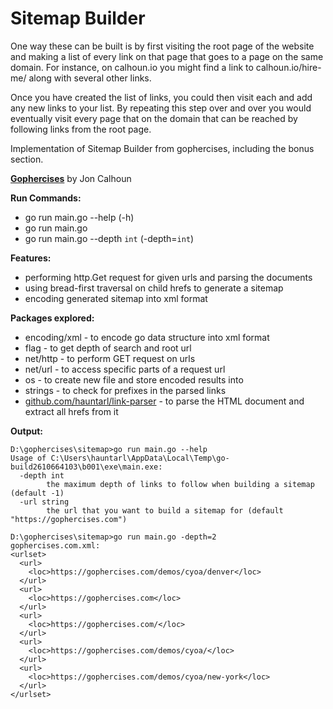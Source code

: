 # Sitemap Builder

One way these can be built is by first visiting the root page of the website and making a list of every link on that page that goes to a page on the same domain. For instance, on calhoun.io you might find a link to calhoun.io/hire-me/ along with several other links.

Once you have created the list of links, you could then visit each and add any new links to your list. By repeating this step over and over you would eventually visit every page that on the domain that can be reached by following links from the root page.

Implementation of Sitemap Builder from gophercises, including the bonus section.

**[Gophercises](https://courses.calhoun.io/courses/cor_gophercises)**  by Jon Calhoun

**Run Commands:**

- go run main.go --help (-h)
- go run main.go
- go run main.go --depth ```int``` (-depth=```int```)

**Features:**

- performing http.Get request for given urls and parsing the documents
- using bread-first traversal on child hrefs to generate a sitemap
- encoding generated sitemap into xml format

**Packages explored:**

- encoding/xml - to encode go data structure into xml format
- flag - to get depth of search and root url
- net/http - to perform GET request on urls
- net/url - to access specific parts of a request url
- os - to create new file and store encoded results into
- strings - to check for prefixes in the parsed links
- [github.com/hauntarl/link-parser](github.com/hauntarl/link-parser) - to parse the HTML document and extract all hrefs from it

**Output:**

``` terminal
D:\gophercises\sitemap>go run main.go --help
Usage of C:\Users\hauntarl\AppData\Local\Temp\go-build2610664103\b001\exe\main.exe:
  -depth int
        the maximum depth of links to follow when building a sitemap (default -1)
  -url string
        the url that you want to build a sitemap for (default "https://gophercises.com")

D:\gophercises\sitemap>go run main.go -depth=2
gophercises.com.xml:
<urlset>
  <url>
    <loc>https://gophercises.com/demos/cyoa/denver</loc>
  </url>
  <url>
    <loc>https://gophercises.com</loc>
  </url>
  <url>
    <loc>https://gophercises.com/</loc>
  </url>
  <url>
    <loc>https://gophercises.com/demos/cyoa/</loc>
  </url>
  <url>
    <loc>https://gophercises.com/demos/cyoa/new-york</loc>
  </url>
</urlset>
```
